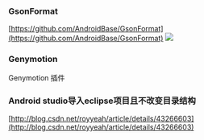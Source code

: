 

### GsonFormat ###
[https://github.com/AndroidBase/GsonFormat](https://github.com/AndroidBase/GsonFormat)
![](https://raw.githubusercontent.com/zzz40500/GsonFormat/master/Screenshot/%E5%BF%AB%E6%8D%B7%E9%94%AE.png)


### Genymotion ###

Genymotion 插件


### Android studio导入eclipse项目且不改变目录结构  ###

[http://blog.csdn.net/royyeah/article/details/43266603](http://blog.csdn.net/royyeah/article/details/43266603)

